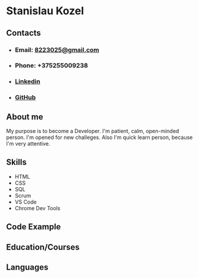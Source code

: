 # Stanislau Kozel

## Contacts
* ### Email: 8223025@gmail.com
* ### Phone: +375255009238
* ### [Linkedin](https://www.linkedin.com/in/stanislav-kozel-b2355a203)
* ### [GitHub](https://github.com/SnowzQ)
  
## About me
My purpose is to become a Developer. I'm patient, calm, open-minded person. I'm opened for new challeges. Also I'm quick learn person, because I'm very attentive.

## Skills
- HTML
- CSS
- SQL
- Scrum
- VS Code
- Chrome Dev Tools

## Code Example

## Education/Courses

## Languages
